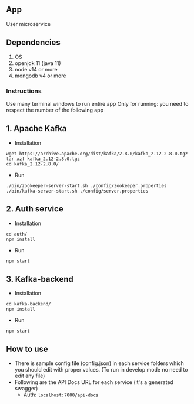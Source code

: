 

## App 
User microservice

## Dependencies
1. OS 
2. openjdk 11 (java 11)
3. node v14 or more
4. mongodb v4 or more

### Instructions
Use many terminal windows to run entire app
Only for running: you need to respect the number of the following app

## 1. Apache Kafka 
* Installation
```
wget https://archive.apache.org/dist/kafka/2.8.0/kafka_2.12-2.8.0.tgz
tar xzf kafka_2.12-2.8.0.tgz
cd kafka_2.12-2.8.0/
```
* Run
```
./bin/zookeeper-server-start.sh ./config/zookeeper.properties
./bin/kafka-server-start.sh ./config/server.properties
```
## 2. Auth service
* Installation
```
cd auth/
npm install
```
* Run
```
npm start
```

## 3. Kafka-backend
* Installation
```
cd kafka-backend/
npm install
```
* Run
```
npm start
```


## How to use 
* There is sample config file (config.json) in each service folders which you should edit with proper values. (To run in develop mode no need to edit any file)
* Following are the API Docs URL for each service (it's a generated swagger)
  - Auth: `localhost:7000/api-docs`
